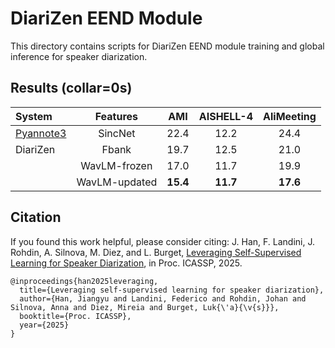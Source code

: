 # DiariZen EEND Module
This directory contains scripts for DiariZen EEND module training and global inference for speaker diarization. 


## Results (collar=0s)
| System     | Features       | AMI  | AISHELL-4 | AliMeeting |
|:------------|:----------------:|:------:|:------------:|:------------:|
| [Pyannote3](https://github.com/pyannote/pyannote-audio)  | SincNet        | 22.4 | 12.2       | 24.4       |
| DiariZen   | Fbank          | 19.7 | 12.5       | 21.0       |
|            | WavLM-frozen   | 17.0 | 11.7       | 19.9       |
|            | WavLM-updated  | **15.4** | **11.7**       | **17.6**       |


## Citation
If you found this work helpful, please consider citing:
J. Han, F. Landini, J. Rohdin, A. Silnova, M. Diez, and L. Burget, [Leveraging Self-Supervised Learning for Speaker Diarization](https://arxiv.org/pdf/2409.09408), in Proc. ICASSP, 2025.
```
@inproceedings{han2025leveraging,
  title={Leveraging self-supervised learning for speaker diarization},
  author={Han, Jiangyu and Landini, Federico and Rohdin, Johan and Silnova, Anna and Diez, Mireia and Burget, Luk{\'a}{\v{s}}},
  booktitle={Proc. ICASSP},
  year={2025}
}

```
